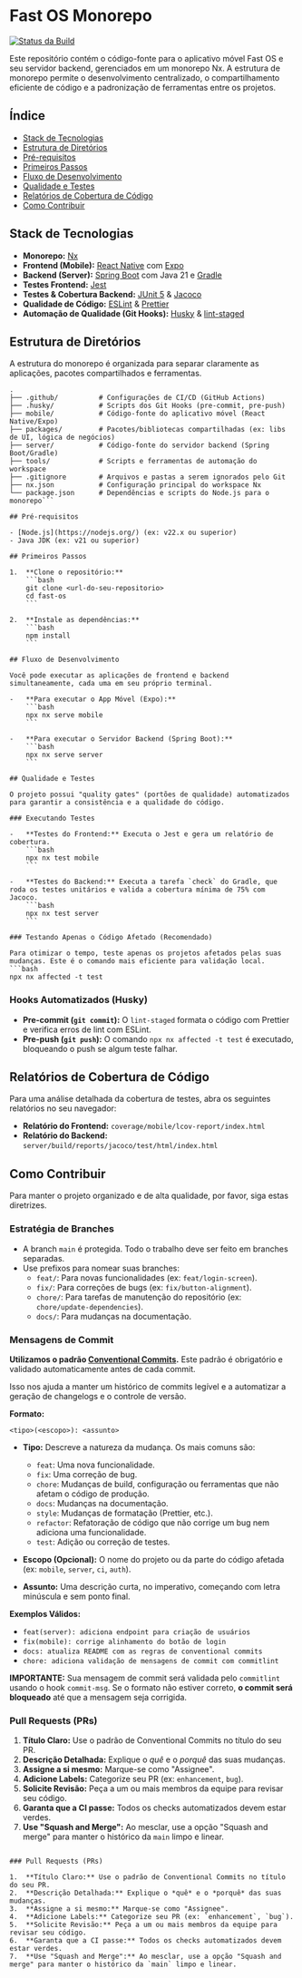 # Fast OS Monorepo

[![Status da Build](https://github.com/<seu-usuario>/<seu-repositorio>/actions/workflows/ci.yml/badge.svg)](https://github.com/<seu-usuario>/<seu-repositorio>/actions/workflows/ci.yml)

Este repositório contém o código-fonte para o aplicativo móvel Fast OS e seu servidor backend, gerenciados em um monorepo Nx. A estrutura de monorepo permite o desenvolvimento centralizado, o compartilhamento eficiente de código e a padronização de ferramentas entre os projetos.

## Índice

- [Stack de Tecnologias](#stack-de-tecnologias)
- [Estrutura de Diretórios](#estrutura-de-diretórios)
- [Pré-requisitos](#pré-requisitos)
- [Primeiros Passos](#primeiros-passos)
- [Fluxo de Desenvolvimento](#fluxo-de-desenvolvimento)
- [Qualidade e Testes](#qualidade-e-testes)
- [Relatórios de Cobertura de Código](#relatórios-de-cobertura-de-código)
- [Como Contribuir](#como-contribuir)

## Stack de Tecnologias

- **Monorepo:** [Nx](https://nx.dev/)
- **Frontend (Mobile):** [React Native](https://reactnative.dev/) com [Expo](https://expo.dev/)
- **Backend (Server):** [Spring Boot](https://spring.io/projects/spring-boot) com Java 21 e [Gradle](https://gradle.org/)
- **Testes Frontend:** [Jest](https://jestjs.io/)
- **Testes & Cobertura Backend:** [JUnit 5](https://junit.org/junit5/) & [Jacoco](https://www.eclemma.org/jacoco/)
- **Qualidade de Código:** [ESLint](https://eslint.org/) & [Prettier](https://prettier.io/)
- **Automação de Qualidade (Git Hooks):** [Husky](https://typicode.github.io/husky/) & [lint-staged](https://github.com/okonet/lint-staged)

## Estrutura de Diretórios

A estrutura do monorepo é organizada para separar claramente as aplicações, pacotes compartilhados e ferramentas.

```
.
├── .github/          # Configurações de CI/CD (GitHub Actions)
├── .husky/           # Scripts dos Git Hooks (pre-commit, pre-push)
├── mobile/           # Código-fonte do aplicativo móvel (React Native/Expo)
├── packages/         # Pacotes/bibliotecas compartilhadas (ex: libs de UI, lógica de negócios)
├── server/           # Código-fonte do servidor backend (Spring Boot/Gradle)
├── tools/            # Scripts e ferramentas de automação do workspace
├── .gitignore        # Arquivos e pastas a serem ignorados pelo Git
├── nx.json           # Configuração principal do workspace Nx
└── package.json      # Dependências e scripts do Node.js para o monorepo```

## Pré-requisitos

- [Node.js](https://nodejs.org/) (ex: v22.x ou superior)
- Java JDK (ex: v21 ou superior)

## Primeiros Passos

1.  **Clone o repositório:**
    ```bash
    git clone <url-do-seu-repositorio>
    cd fast-os
    ```

2.  **Instale as dependências:**
    ```bash
    npm install
    ```

## Fluxo de Desenvolvimento

Você pode executar as aplicações de frontend e backend simultaneamente, cada uma em seu próprio terminal.

-   **Para executar o App Móvel (Expo):**
    ```bash
    npx nx serve mobile
    ```

-   **Para executar o Servidor Backend (Spring Boot):**
    ```bash
    npx nx serve server
    ```

## Qualidade e Testes

O projeto possui "quality gates" (portões de qualidade) automatizados para garantir a consistência e a qualidade do código.

### Executando Testes

-   **Testes do Frontend:** Executa o Jest e gera um relatório de cobertura.
    ```bash
    npx nx test mobile
    ```

-   **Testes do Backend:** Executa a tarefa `check` do Gradle, que roda os testes unitários e valida a cobertura mínima de 75% com Jacoco.
    ```bash
    npx nx test server
    ```

### Testando Apenas o Código Afetado (Recomendado)

Para otimizar o tempo, teste apenas os projetos afetados pelas suas mudanças. Este é o comando mais eficiente para validação local.
```bash
npx nx affected -t test
```

### Hooks Automatizados (Husky)

-   **Pre-commit (`git commit`):** O `lint-staged` formata o código com Prettier e verifica erros de lint com ESLint.
-   **Pre-push (`git push`):** O comando `npx nx affected -t test` é executado, bloqueando o push se algum teste falhar.

## Relatórios de Cobertura de Código

Para uma análise detalhada da cobertura de testes, abra os seguintes relatórios no seu navegador:

-   **Relatório do Frontend:** `coverage/mobile/lcov-report/index.html`
-   **Relatório do Backend:** `server/build/reports/jacoco/test/html/index.html`

## Como Contribuir

Para manter o projeto organizado e de alta qualidade, por favor, siga estas diretrizes.

### Estratégia de Branches

-   A branch `main` é protegida. Todo o trabalho deve ser feito em branches separadas.
-   Use prefixos para nomear suas branches:
    -   `feat/`: Para novas funcionalidades (ex: `feat/login-screen`).
    -   `fix/`: Para correções de bugs (ex: `fix/button-alignment`).
    -   `chore/`: Para tarefas de manutenção do repositório (ex: `chore/update-dependencies`).
    -   `docs/`: Para mudanças na documentação.

### Mensagens de Commit

**Utilizamos o padrão [Conventional Commits](https://www.conventionalcommits.org/pt-br/v1.0.0/).** Este padrão é obrigatório e validado automaticamente antes de cada commit.

Isso nos ajuda a manter um histórico de commits legível e a automatizar a geração de changelogs e o controle de versão.

**Formato:**
```
<tipo>(<escopo>): <assunto>
```

-   **Tipo:** Descreve a natureza da mudança. Os mais comuns são:
    -   `feat`: Uma nova funcionalidade.
    -   `fix`: Uma correção de bug.
    -   `chore`: Mudanças de build, configuração ou ferramentas que não afetam o código de produção.
    -   `docs`: Mudanças na documentação.
    -   `style`: Mudanças de formatação (Prettier, etc.).
    -   `refactor`: Refatoração de código que não corrige um bug nem adiciona uma funcionalidade.
    -   `test`: Adição ou correção de testes.

-   **Escopo (Opcional):** O nome do projeto ou da parte do código afetada (ex: `mobile`, `server`, `ci`, `auth`).

-   **Assunto:** Uma descrição curta, no imperativo, começando com letra minúscula e sem ponto final.

**Exemplos Válidos:**
-   `feat(server): adiciona endpoint para criação de usuários`
-   `fix(mobile): corrige alinhamento do botão de login`
-   `docs: atualiza README com as regras de conventional commits`
-   `chore: adiciona validação de mensagens de commit com commitlint`

**IMPORTANTE:** Sua mensagem de commit será validada pelo `commitlint` usando o hook `commit-msg`. Se o formato não estiver correto, **o commit será bloqueado** até que a mensagem seja corrigida.

### Pull Requests (PRs)

1.  **Título Claro:** Use o padrão de Conventional Commits no título do seu PR.
2.  **Descrição Detalhada:** Explique o *quê* e o *porquê* das suas mudanças.
3.  **Assigne a si mesmo:** Marque-se como "Assignee".
4.  **Adicione Labels:** Categorize seu PR (ex: `enhancement`, `bug`).
5.  **Solicite Revisão:** Peça a um ou mais membros da equipe para revisar seu código.
6.  **Garanta que a CI passe:** Todos os checks automatizados devem estar verdes.
7.  **Use "Squash and Merge":** Ao mesclar, use a opção "Squash and merge" para manter o histórico da `main` limpo e linear.
```

### Pull Requests (PRs)

1.  **Título Claro:** Use o padrão de Conventional Commits no título do seu PR.
2.  **Descrição Detalhada:** Explique o *quê* e o *porquê* das suas mudanças.
3.  **Assigne a si mesmo:** Marque-se como "Assignee".
4.  **Adicione Labels:** Categorize seu PR (ex: `enhancement`, `bug`).
5.  **Solicite Revisão:** Peça a um ou mais membros da equipe para revisar seu código.
6.  **Garanta que a CI passe:** Todos os checks automatizados devem estar verdes.
7.  **Use "Squash and Merge":** Ao mesclar, use a opção "Squash and merge" para manter o histórico da `main` limpo e linear.